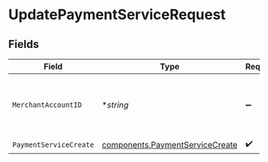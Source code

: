 # UpdatePaymentServiceRequest


## Fields

| Field                                                                              | Type                                                                               | Required                                                                           | Description                                                                        |
| ---------------------------------------------------------------------------------- | ---------------------------------------------------------------------------------- | ---------------------------------------------------------------------------------- | ---------------------------------------------------------------------------------- |
| `MerchantAccountID`                                                                | **string*                                                                          | :heavy_minus_sign:                                                                 | The ID of the merchant account to use for this request.                            |
| `PaymentServiceCreate`                                                             | [components.PaymentServiceCreate](../../models/components/paymentservicecreate.md) | :heavy_check_mark:                                                                 | N/A                                                                                |